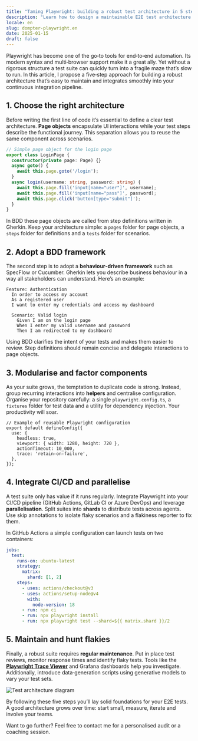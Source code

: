 ```yaml
---
title: "Taming Playwright: building a robust test architecture in 5 steps"
description: "Learn how to design a maintainable E2E test architecture with Playwright and SpecFlow by following these five key steps."
locale: en
slug: dompter-playwright.en
date: 2025-01-15
draft: false
---
```

Playwright has become one of the go‑to tools for end‑to‑end automation. Its modern syntax and
multi‑browser support make it a great ally. Yet without a rigorous structure a test suite can
quickly turn into a fragile maze that’s slow to run. In this article, I propose a five‑step
approach for building a robust architecture that’s easy to maintain and integrates smoothly into
your continuous integration pipeline.

## 1. Choose the right architecture

Before writing the first line of code it’s essential to define a clear test architecture. **Page
objects** encapsulate UI interactions while your test steps describe the functional journey. This
separation allows you to reuse the same component across scenarios.

```ts
// Simple page object for the login page
export class LoginPage {
  constructor(private page: Page) {}
  async goto() {
    await this.page.goto('/login');
  }
  async login(username: string, password: string) {
    await this.page.fill('input[name="user"]', username);
    await this.page.fill('input[name="pass"]', password);
    await this.page.click('button[type="submit"]');
  }
}
```

In BDD these page objects are called from step definitions written in Gherkin. Keep your
architecture simple: a `pages` folder for page objects, a `steps` folder for definitions and a
`tests` folder for scenarios.

## 2. Adopt a BDD framework

The second step is to adopt a **behaviour‑driven framework** such as SpecFlow or Cucumber. Gherkin
lets you describe business behaviour in a way all stakeholders can understand. Here’s an example:

```gherkin
Feature: Authentication
  In order to access my account
  As a registered user
  I want to enter my credentials and access my dashboard

  Scenario: Valid login
    Given I am on the login page
    When I enter my valid username and password
    Then I am redirected to my dashboard
```

Using BDD clarifies the intent of your tests and makes them easier to review. Step definitions
should remain concise and delegate interactions to page objects.

## 3. Modularise and factor components

As your suite grows, the temptation to duplicate code is strong. Instead, group recurring
interactions into **helpers** and centralise configuration. Organise your repository carefully: a
single `playwright.config.ts`, a `fixtures` folder for test data and a utility for dependency
injection. Your productivity will soar.

```
// Example of reusable Playwright configuration
export default defineConfig({
  use: {
    headless: true,
    viewport: { width: 1280, height: 720 },
    actionTimeout: 10_000,
    trace: 'retain-on-failure',
  },
});
```

## 4. Integrate CI/CD and parallelise

A test suite only has value if it runs regularly. Integrate Playwright into your CI/CD pipeline
(GitHub Actions, GitLab CI or Azure DevOps) and leverage **parallelisation**. Split suites into
**shards** to distribute tests across agents. Use skip annotations to isolate flaky scenarios and a
flakiness reporter to fix them.

In GitHub Actions a simple configuration can launch tests on two containers:

```yaml
jobs:
  test:
    runs-on: ubuntu-latest
    strategy:
      matrix:
        shard: [1, 2]
    steps:
      - uses: actions/checkout@v3
      - uses: actions/setup-node@v4
        with:
          node-version: 18
      - run: npm ci
      - run: npx playwright install
      - run: npx playwright test --shard=${{ matrix.shard }}/2
```

## 5. Maintain and hunt flakies

Finally, a robust suite requires **regular maintenance**. Put in place test reviews, monitor response
times and identify flaky tests. Tools like the [**Playwright Trace
Viewer**](https://playwright.dev/docs/trace-viewer) and Grafana dashboards help you investigate.
Additionally, introduce data‑generation scripts using generative models to vary your test sets.

![Test architecture diagram](/images/placeholder_light_gray_block.png)

By following these five steps you’ll lay solid foundations for your E2E tests. A good
architecture grows over time: start small, measure, iterate and involve your teams.

Want to go further? Feel free to contact me for a personalised audit or a coaching session.